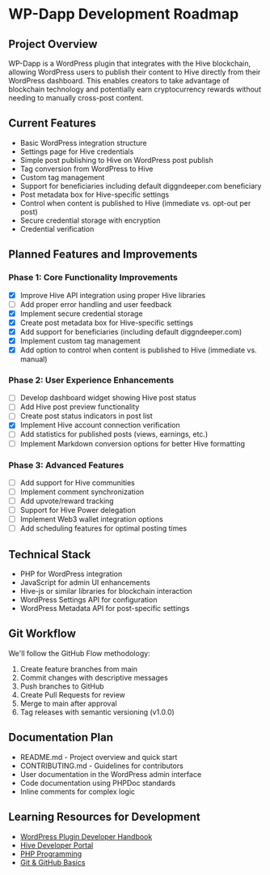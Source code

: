 # WP-Dapp Development Roadmap

## Project Overview
WP-Dapp is a WordPress plugin that integrates with the Hive blockchain, allowing WordPress users to publish their content to Hive directly from their WordPress dashboard. This enables creators to take advantage of blockchain technology and potentially earn cryptocurrency rewards without needing to manually cross-post content.

## Current Features
- Basic WordPress integration structure
- Settings page for Hive credentials
- Simple post publishing to Hive on WordPress post publish
- Tag conversion from WordPress to Hive
- Custom tag management
- Support for beneficiaries including default diggndeeper.com beneficiary
- Post metadata box for Hive-specific settings
- Control when content is published to Hive (immediate vs. opt-out per post)
- Secure credential storage with encryption
- Credential verification

## Planned Features and Improvements

### Phase 1: Core Functionality Improvements
- [x] Improve Hive API integration using proper Hive libraries
- [ ] Add proper error handling and user feedback
- [x] Implement secure credential storage
- [x] Create post metadata box for Hive-specific settings
- [x] Add support for beneficiaries (including default diggndeeper.com)
- [x] Implement custom tag management
- [x] Add option to control when content is published to Hive (immediate vs. manual)

### Phase 2: User Experience Enhancements
- [ ] Develop dashboard widget showing Hive post status
- [ ] Add Hive post preview functionality
- [ ] Create post status indicators in post list
- [x] Implement Hive account connection verification
- [ ] Add statistics for published posts (views, earnings, etc.)
- [ ] Implement Markdown conversion options for better Hive formatting

### Phase 3: Advanced Features
- [ ] Add support for Hive communities
- [ ] Implement comment synchronization
- [ ] Add upvote/reward tracking
- [ ] Support for Hive Power delegation
- [ ] Implement Web3 wallet integration options
- [ ] Add scheduling features for optimal posting times

## Technical Stack
- PHP for WordPress integration
- JavaScript for admin UI enhancements
- Hive-js or similar libraries for blockchain interaction
- WordPress Settings API for configuration
- WordPress Metadata API for post-specific settings

## Git Workflow
We'll follow the GitHub Flow methodology:
1. Create feature branches from main
2. Commit changes with descriptive messages
3. Push branches to GitHub
4. Create Pull Requests for review
5. Merge to main after approval
6. Tag releases with semantic versioning (v1.0.0)

## Documentation Plan
- README.md - Project overview and quick start
- CONTRIBUTING.md - Guidelines for contributors
- User documentation in the WordPress admin interface
- Code documentation using PHPDoc standards
- Inline comments for complex logic

## Learning Resources for Development
- [WordPress Plugin Developer Handbook](https://developer.wordpress.org/plugins/)
- [Hive Developer Portal](https://developers.hive.io/)
- [PHP Programming](https://www.php.net/manual/en/)
- [Git & GitHub Basics](https://guides.github.com/introduction/git-handbook/) 